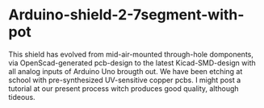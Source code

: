 # Arduino-shield-2-7segment-with-pot
This shield has evolved from mid-air-mounted through-hole domponents, via OpenScad-generated pcb-design to the latest Kicad-SMD-design with all analog inputs of Arduino Uno brougth out. We have been etching at school with pre-synthesized UV-sensitive copper pcbs. I might post a tutorial at our present process witch produces good quality, although tideous.
